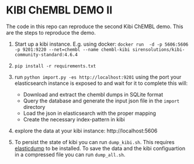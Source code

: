 KIBI ChEMBL DEMO II
===================

The code in this repo can reproduce the second Kibi ChEMBL demo.
This are the steps to reproduce the demo.

1) Start up a kibi instance. E.g. using docker:
    ```docker run  -d -p 5606:5606 -p 9201:9220 --net=chembl --name chembl-kibi sirensolutions/kibi-community-standard:4.6.4```

2) ```pip install -r requirements.txt```

3) run ```python import.py -es http://localhost:9201``` using the port your elasticsearch instance is exposed to and wait for it to complete
   this will:
   * Download and extract the chembl dumps in SQLite format
   * Query the database and generate the input json file in the `import` directory
   * Load the json in elasticsearch with the proper mapping
   * Create the necessary index-pattern in kibi

4) explore the data at your kibi instance: http://localhost:5606

5) To persist the state of kibi you can run `dump_kibi.sh`. This requires [elasticdump](https://www.npmjs.com/package/elasticdump) to be installed.
   To save the data and the kibi configuartion in a compressed file you can run `dump_all.sh`.

